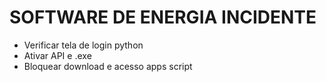 # SOFTWARE DE ENERGIA INCIDENTE
  - Verificar tela de login python
  - Ativar API e .exe
  - Bloquear download e acesso apps script